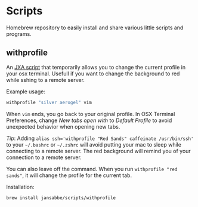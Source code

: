 # Scripts

Homebrew repository to easily install and share various little scripts and programs.

## withprofile

An [JXA script](https://github.com/JXA-Cookbook/JXA-Cookbook) that temporarily allows you to change the current profile in your osx terminal. Usefull if you want to change the background to red while sshing to a remote server.

Example usage:
```sh
withprofile "silver aerogel" vim
```

When `vim` ends, you go back to your original profile. In OSX Terminal Preferences, change _New tabs open with_ to _Default Profile_ to avoid unexpected behavior when opening new tabs.

*Tip*: Adding `alias ssh='withprofile "Red Sands" caffeinate /usr/bin/ssh'` to your `~/.bashrc` or `~/.zshrc` will avoid putting your mac to sleep while connecting to a remote server. The red background will remind you of your connection to a remote server.

You can also leave off the command. When you run `withprofile "red sands"`, it will change the profile for the current tab.

Installation:
```sh
brew install jansabbe/scripts/withprofile
```